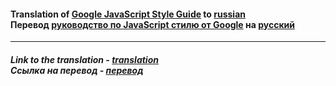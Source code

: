 #### Translation of [Google JavaScript Style Guide](https://google.github.io/styleguide/jsguide.html) to [russian](https://rostislavdugin.github.io/styleguide/jsguide.html) <br> Перевод [руководство по JavaScript стилю от Google](https://google.github.io/styleguide/jsguide.html) на [русский](https://rostislavdugin.github.io/styleguide/jsguide.html)

---

##### Link to the translation - [translation](https://rostislavdugin.github.io/styleguide/jsguide.html) <br> Ссылка на перевод - [перевод](https://rostislavdugin.github.io/styleguide/jsguide.html)
